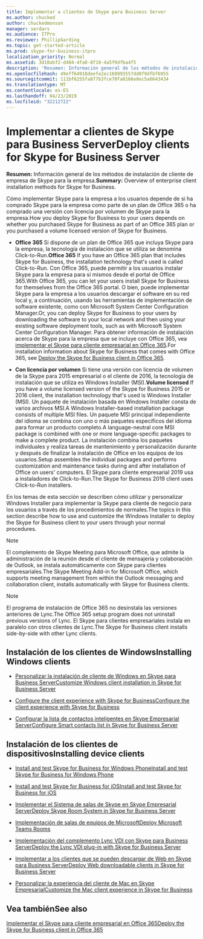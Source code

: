 ```yaml
---
title: Implementar a clientes de Skype para Business Server
ms.author: chucked
author: chuckedmonson
manager: serdars
ms.audience: ITPro
ms.reviewer: PhillipGarding
ms.topic: get-started-article
ms.prod: skype-for-business-itpro
localization_priority: Normal
ms.assetid: 3d10abf2-d484-4fa0-8f10-4a5f9dfba4f5
description: 'Resumen: Información general de los métodos de instalación de cliente de empresa de Skype para la empresa.'
ms.openlocfilehash: 49eff64918deefe2ec169993557dd0f9dfbf6955
ms.sourcegitcommit: 111bf6255fa877b3fce70fa8166e8ec5a6643434
ms.translationtype: MT
ms.contentlocale: es-ES
ms.lasthandoff: 04/23/2019
ms.locfileid: "32212722"
---
```

# <a name="deploy-clients-for-skype-for-business-server"></a><span data-ttu-id="4f848-103">Implementar a clientes de Skype para Business Server</span><span class="sxs-lookup"><span data-stu-id="4f848-103">Deploy clients for Skype for Business Server</span></span>
 
<span data-ttu-id="4f848-104">**Resumen:** Información general de los métodos de instalación de cliente de empresa de Skype para la empresa.</span><span class="sxs-lookup"><span data-stu-id="4f848-104">**Summary:** Overview of enterprise client installation methods for Skype for Business.</span></span>
  
<span data-ttu-id="4f848-105">Cómo implementar Skype para la empresa a los usuarios depende de si ha comprado Skype para la empresa como parte de un plan de Office 365 o ha comprado una versión con licencia por volumen de Skype para la empresa.</span><span class="sxs-lookup"><span data-stu-id="4f848-105">How you deploy Skype for Business to your users depends on whether you purchased Skype for Business as part of an Office 365 plan or you purchased a volume licensed version of Skype for Business.</span></span> 
  
- <span data-ttu-id="4f848-106">**Office 365** Si dispone de un plan de Office 365 que incluya Skype para la empresa, la tecnología de instalación que se utiliza se denomina Click-to-Run.</span><span class="sxs-lookup"><span data-stu-id="4f848-106">**Office 365** If you have an Office 365 plan that includes Skype for Business, the installation technology that's used is called Click-to-Run.</span></span> <span data-ttu-id="4f848-107">Con Office 365, puede permitir a los usuarios instalar Skype para la empresa para sí mismos desde el portal de Office 365.</span><span class="sxs-lookup"><span data-stu-id="4f848-107">With Office 365, you can let your users install Skype for Business for themselves from the Office 365 portal.</span></span> <span data-ttu-id="4f848-108">O bien, puede implementar Skype para la empresa a los usuarios descargar el software en su red local y, a continuación, usando las herramientas de implementación de software existente, como con Microsoft System Center Configuration Manager.</span><span class="sxs-lookup"><span data-stu-id="4f848-108">Or, you can deploy Skype for Business to your users by downloading the software to your local network and then using your existing software deployment tools, such as with Microsoft System Center Configuration Manager.</span></span> <span data-ttu-id="4f848-109">Para obtener información de instalación acerca de Skype para la empresa que se incluye con Office 365, vea [implementar el Skype para cliente empresarial en Office 365](https://support.office.com/article/8c563b81-22c9-4024-9efe-9fe28c7bbc96).</span><span class="sxs-lookup"><span data-stu-id="4f848-109">For installation information about Skype for Business that comes with Office 365, see [Deploy the Skype for Business client in Office 365](https://support.office.com/article/8c563b81-22c9-4024-9efe-9fe28c7bbc96).</span></span>
    
- <span data-ttu-id="4f848-110">**Con licencia por volumen** Si tiene una versión con licencia de volumen de la Skype para 2015 empresarial o el cliente de 2016, la tecnología de instalación que se utiliza es Windows Installer (MSI).</span><span class="sxs-lookup"><span data-stu-id="4f848-110">**Volume licensed** If you have a volume licensed version of the Skype for Business 2015 or 2016 client, the installation technology that's used is Windows Installer (MSI).</span></span> <span data-ttu-id="4f848-111">Un paquete de instalación basada en Windows Installer consta de varios archivos MSI.</span><span class="sxs-lookup"><span data-stu-id="4f848-111">A Windows Installer-based installation package consists of multiple MSI files.</span></span> <span data-ttu-id="4f848-112">Un paquete MSI principal independiente del idioma se combina con uno o más paquetes específicos del idioma para formar un producto completo.</span><span class="sxs-lookup"><span data-stu-id="4f848-112">A language-neutral core MSI package is combined with one or more language-specific packages to make a complete product.</span></span> <span data-ttu-id="4f848-113">La instalación combina los paquetes individuales y realiza tareas de mantenimiento y personalización durante y después de finalizar la instalación de Office en los equipos de los usuarios.</span><span class="sxs-lookup"><span data-stu-id="4f848-113">Setup assembles the individual packages and performs customization and maintenance tasks during and after installation of Office on users' computers.</span></span> <span data-ttu-id="4f848-114">El Skype para cliente empresarial 2019 usa a instaladores de Click-to-Run.</span><span class="sxs-lookup"><span data-stu-id="4f848-114">The Skype for Business 2019 client uses Click-to-Run installers.</span></span>
    
<span data-ttu-id="4f848-115">En los temas de esta sección se describen cómo utilizar y personalizar Windows Installer para implementar la Skype para cliente de negocio para los usuarios a través de los procedimientos de normales.</span><span class="sxs-lookup"><span data-stu-id="4f848-115">The topics in this section describe how to use and customize the Windows Installer to deploy the Skype for Business client to your users through your normal procedures.</span></span>
  
> [!NOTE]
> <span data-ttu-id="4f848-116">El complemento de Skype Meeting para Microsoft Office, que admite la administración de la reunión desde el cliente de mensajería y colaboración de Outlook, se instala automáticamente con Skype para clientes empresariales.</span><span class="sxs-lookup"><span data-stu-id="4f848-116">The Skype Meeting Add-in for Microsoft Office, which supports meeting management from within the Outlook messaging and collaboration client, installs automatically with Skype for Business clients.</span></span> 
  
> [!NOTE]
> <span data-ttu-id="4f848-117">El programa de instalación de Office 365 no desinstala las versiones anteriores de Lync.</span><span class="sxs-lookup"><span data-stu-id="4f848-117">The Office 365 setup program does not uninstall previous versions of Lync.</span></span> <span data-ttu-id="4f848-118">El Skype para clientes empresariales instala en paralelo con otros clientes de Lync.</span><span class="sxs-lookup"><span data-stu-id="4f848-118">The Skype for Business client installs side-by-side with other Lync clients.</span></span> 
  
## <a name="installing-windows-clients"></a><span data-ttu-id="4f848-119">Instalación de los clientes de Windows</span><span class="sxs-lookup"><span data-stu-id="4f848-119">Installing Windows clients</span></span>

- [<span data-ttu-id="4f848-120">Personalizar la instalación de cliente de Windows en Skype para Business Server</span><span class="sxs-lookup"><span data-stu-id="4f848-120">Customize Windows client installation in Skype for Business Server</span></span>](customize-windows-client-installation.md)
    
- [<span data-ttu-id="4f848-121">Configure the client experience with Skype for Business</span><span class="sxs-lookup"><span data-stu-id="4f848-121">Configure the client experience with Skype for Business</span></span>](configure-the-client-experience.md)
    
- [<span data-ttu-id="4f848-122">Configurar la lista de contactos inteligentes en Skype Empresarial Server</span><span class="sxs-lookup"><span data-stu-id="4f848-122">Configure Smart contacts list in Skype for Business Server</span></span>](configure-smart-contacts-list.md)
    
## <a name="installing-device-clients"></a><span data-ttu-id="4f848-123">Instalación de los clientes de dispositivos</span><span class="sxs-lookup"><span data-stu-id="4f848-123">Installing device clients</span></span>

- [<span data-ttu-id="4f848-124">Install and test Skype for Business for Windows Phone</span><span class="sxs-lookup"><span data-stu-id="4f848-124">Install and test Skype for Business for Windows Phone</span></span>](windows-phone.md)
    
- [<span data-ttu-id="4f848-125">Install and test Skype for Business for iOS</span><span class="sxs-lookup"><span data-stu-id="4f848-125">Install and test Skype for Business for iOS</span></span>](ios.md)
    
- [<span data-ttu-id="4f848-126">Implementar el Sistema de salas de Skype en Skype Empresarial Server</span><span class="sxs-lookup"><span data-stu-id="4f848-126">Deploy Skype Room System in Skype for Business Server</span></span>](deploy-skype-room-system.md)
    
- [<span data-ttu-id="4f848-127">Implementación de salas de equipos de Microsoft</span><span class="sxs-lookup"><span data-stu-id="4f848-127">Deploy Microsoft Teams Rooms</span></span>](room-systems-v2.md)
    
- [<span data-ttu-id="4f848-128">Implementación del complemento Lync VDI con Skype para Business Server</span><span class="sxs-lookup"><span data-stu-id="4f848-128">Deploy the Lync VDI plug-in with Skype for Business Server</span></span>](deploy-the-lync-vdi-plug-in.md)
    
- [<span data-ttu-id="4f848-129">Implementar a los clientes que se pueden descargar de Web en Skype para Business Server</span><span class="sxs-lookup"><span data-stu-id="4f848-129">Deploy Web downloadable clients in Skype for Business Server</span></span>](deploy-web-downloadable-clients.md)
    
- [<span data-ttu-id="4f848-130">Personalizar la experiencia del cliente de Mac en Skype Empresarial</span><span class="sxs-lookup"><span data-stu-id="4f848-130">Customize the Mac client experience in Skype for Business</span></span>](customize-the-mac-client-experience.md)
    
## <a name="see-also"></a><span data-ttu-id="4f848-131">Vea también</span><span class="sxs-lookup"><span data-stu-id="4f848-131">See also</span></span>

[<span data-ttu-id="4f848-132">Implementar el Skype para cliente empresarial en Office 365</span><span class="sxs-lookup"><span data-stu-id="4f848-132">Deploy the Skype for Business client in Office 365</span></span>](../../../SfbOnline/set-up-skype-for-business-online/deploy-the-skype-for-business-client-in-office-365.md)